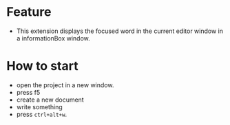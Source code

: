 # Feature
- This extension displays the focused word in the current editor window in a informationBox window.

# How to start
- open the project in a new window.
- press f5
- create a new document
- write something
- press `ctrl+alt+w`.